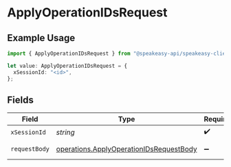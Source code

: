# ApplyOperationIDsRequest

## Example Usage

```typescript
import { ApplyOperationIDsRequest } from "@speakeasy-api/speakeasy-client-sdk-typescript/sdk/models/operations";

let value: ApplyOperationIDsRequest = {
  xSessionId: "<id>",
};
```

## Fields

| Field                                                                                                     | Type                                                                                                      | Required                                                                                                  | Description                                                                                               |
| --------------------------------------------------------------------------------------------------------- | --------------------------------------------------------------------------------------------------------- | --------------------------------------------------------------------------------------------------------- | --------------------------------------------------------------------------------------------------------- |
| `xSessionId`                                                                                              | *string*                                                                                                  | :heavy_check_mark:                                                                                        | N/A                                                                                                       |
| `requestBody`                                                                                             | [operations.ApplyOperationIDsRequestBody](../../../sdk/models/operations/applyoperationidsrequestbody.md) | :heavy_minus_sign:                                                                                        | Apply options                                                                                             |